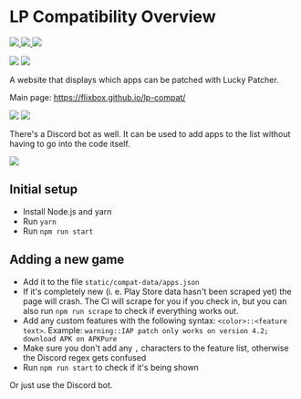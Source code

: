 # LP Compatibility Overview

[
![](https://img.shields.io/codeclimate/maintainability/Flixbox/lp-compat?style=flat&logo=code%20climate)
![](https://img.shields.io/codeclimate/issues/Flixbox/lp-compat?style=flat&logo=code%20climate)
![](https://img.shields.io/codeclimate/tech-debt/Flixbox/lp-compat?style=flat&logo=code%20climate)
](https://codeclimate.com/github/Flixbox/lp-compat)

[![](https://img.shields.io/static/v1?label=Discuss&message=on%20Reddit&color=FF4500&style=flat&logo=reddit)](https://www.reddit.com/r/luckypatcher/)
[![](https://img.shields.io/static/v1?label=Discuss&message=on%20Discord&color=7289DA&style=flat&logo=discord)](https://discord.gg/RS5ddYf7mw)

A website that displays which apps can be patched with Lucky Patcher.

Main page: https://flixbox.github.io/lp-compat/

[![](https://github.com/Flixbox/lp-compat/actions/workflows/deploy.yml/badge.svg)](https://github.com/Flixbox/lp-compat/actions/workflows/deploy.yml)
[![](https://img.shields.io/uptimerobot/ratio/m792717344-6d627ad71592aa371175f9d6?style=flat&logo=github)](https://stats.uptimerobot.com/kPYMYIk88k)

There's a Discord bot as well. It can be used to add apps to the list without having to go into the code itself.

![](https://img.shields.io/static/v1?label=Discord%20bot%20on&message=Railway&color=blueviolet&style=flat&logo=railway)

## Initial setup

- Install Node.js and yarn
- Run `yarn`
- Run `npm run start`

## Adding a new game

- Add it to the file `static/compat-data/apps.json`
- If it's completely new (i. e. Play Store data hasn't been scraped yet) the page will crash. The CI will scrape for you if you check in, but you can also run `npm run scrape` to check if everything works out.
- Add any custom features with the following syntax: `<color>::<feature text>`. Example: `warning::IAP patch only works on version 4.2; download APK on APKPure`
- Make sure you don't add any `,` characters to the feature list, otherwise the Discord regex gets confused
- Run `npm run start` to check if it's being shown

Or just use the Discord bot.
